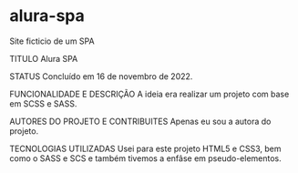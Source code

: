 # alura-spa
Site ficticio de um SPA

TITULO 
Alura SPA

STATUS 
Concluído em 16 de novembro de 2022.

FUNCIONALIDADE E DESCRIÇÃO 
A ideia era realizar um projeto com base em SCSS e SASS. 

AUTORES DO PROJETO E CONTRIBUITES 
Apenas eu sou a autora do projeto. 

TECNOLOGIAS UTILIZADAS 
Usei para este projeto HTML5 e CSS3, bem como o SASS e SCS e também tivemos a enfâse em pseudo-elementos.
